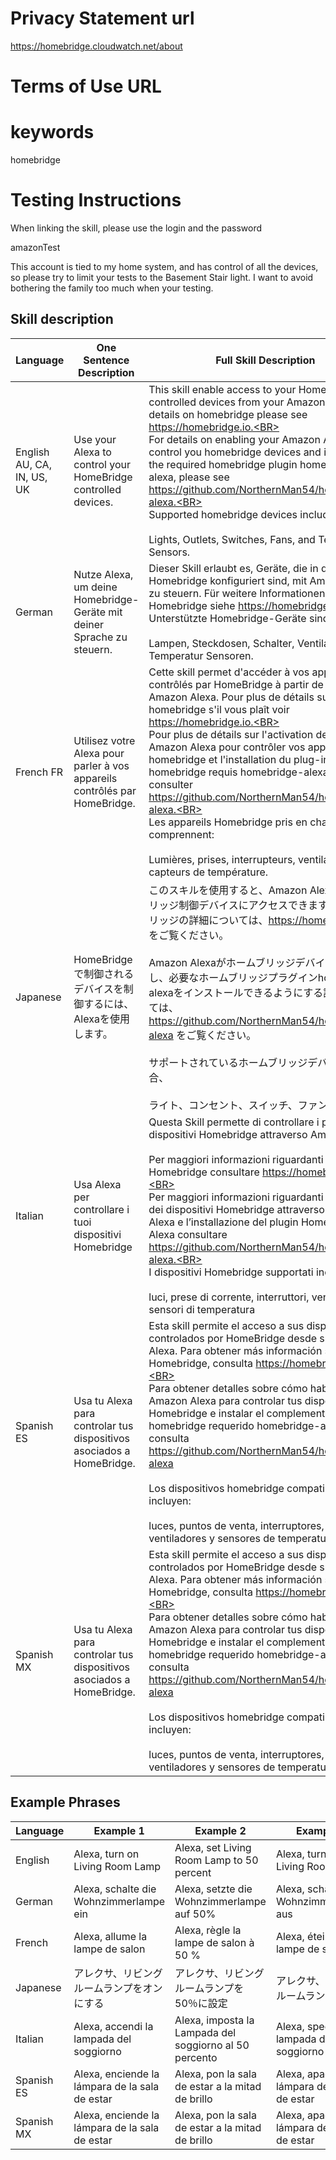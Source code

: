 # Privacy Statement url

https://homebridge.cloudwatch.net/about

# Terms of Use URL

# keywords

homebridge

# Testing Instructions

When linking the skill, please use the login and the password

amazonTest

This account is tied to my home system, and has control of all the devices, so please try to limit your tests to the Basement Stair light.  I want to avoid bothering the family too much when your testing.

## Skill description

| Language | One Sentence Description | Full Skill Description |
| ------ | -------- | -------- |
| English AU, CA, IN, US, UK| Use your Alexa to control your HomeBridge controlled devices. | This skill enable access to your HomeBridge controlled devices from your Amazon Alexa. For details on homebridge please see https://homebridge.io.<BR><BR>For details on enabling your Amazon Alexa to control you homebridge devices and installing the required homebridge plugin homebridge-alexa, please see https://github.com/NorthernMan54/homebridge-alexa.<BR><BR>Supported homebridge devices include:<BR><BR>Lights, Outlets, Switches, Fans, and Temperature Sensors. |
| German | Nutze Alexa, um deine Homebridge-Geräte mit deiner Sprache zu steuern. | Dieser Skill erlaubt es, Geräte, die in deiner Homebridge konfiguriert sind, mit Amazon Alexa zu steuern. Für weitere Informationen zu Homebridge siehe https://homebridge.io.<BR><BR>Unterstützte Homebridge-Geräte sind:<BR><BR>Lampen, Steckdosen, Schalter, Ventilatoren und Temperatur Sensoren.|
| French FR | Utilisez votre Alexa pour parler à vos appareils contrôlés par HomeBridge. | Cette skill permet d'accéder à vos appareils contrôlés par HomeBridge à partir de votre Amazon Alexa. Pour plus de détails sur homebridge s'il vous plaît voir https://homebridge.io.<BR><BR>Pour plus de détails sur l'activation de votre Amazon Alexa pour contrôler vos appareils homebridge et l'installation du plug-in homebridge requis homebridge-alexa, veuillez consulter https://github.com/NorthernMan54/homebridge-alexa.<BR><BR>Les appareils Homebridge pris en charge comprennent:<BR><BR>Lumières, prises, interrupteurs, ventilateurs et capteurs de température. |
| Japanese | HomeBridgeで制御されるデバイスを制御するには、Alexaを使用します。 | このスキルを使用すると、Amazon Alexaホームブリッジ制御デバイスにアクセスできます。 ホームブリッジの詳細については、https://homebridge.io をご覧ください。<BR><BR>Amazon Alexaがホームブリッジデバイスを制御し、必要なホームブリッジプラグインhomebridge-alexaをインストールできるようにする詳細については、https://github.com/NorthernMan54/homebridge-alexa をご覧ください。 <BR><BR>サポートされているホームブリッジデバイスの場合、<BR><BR>ライト、コンセント、スイッチ、ファン。|
| Italian | Usa Alexa per controllare i tuoi dispositivi Homebridge | Questa Skill permette di controllare i propri dispositivi Homebridge attraverso Amazon Alexa.<BR><BR>Per maggiori informazioni riguardanti Homebridge consultare https://homebridge.io.<BR><BR>Per maggiori informazioni riguardanti il controllo dei dispositivi Homebridge attraverso Amazon Alexa e l’installazione del plugin Homebridge-Alexa consultare https://github.com/NorthernMan54/homebridge-alexa.<BR><BR>I dispositivi Homebridge supportati includono:<BR><BR>luci, prese di corrente, interruttori, ventole e sensori di temperatura|
| Spanish ES | Usa tu Alexa para controlar tus dispositivos asociados a HomeBridge. | Esta skill permite el acceso a sus dispositivos controlados por HomeBridge desde su Amazon Alexa. Para obtener más información sobre Homebridge, consulta https://homebridge.io.<BR><BR>Para obtener detalles sobre cómo habilitar Amazon Alexa para controlar tus dispositivos con Homebridge e instalar el complemento homebridge requerido homebridge-alexa, consulta https://github.com/NorthernMan54/homebridge-alexa<BR><BR>Los dispositivos homebridge compatibles incluyen:<BR><BR>luces, puntos de venta, interruptores, ventiladores y sensores de temperatura.|
| Spanish MX | Usa tu Alexa para controlar tus dispositivos asociados a HomeBridge. | Esta skill permite el acceso a sus dispositivos controlados por HomeBridge desde su Amazon Alexa. Para obtener más información sobre Homebridge, consulta https://homebridge.io.<BR><BR>Para obtener detalles sobre cómo habilitar Amazon Alexa para controlar tus dispositivos con Homebridge e instalar el complemento homebridge requerido homebridge-alexa, consulta https://github.com/NorthernMan54/homebridge-alexa<BR><BR>Los dispositivos homebridge compatibles incluyen:<BR><BR>luces, puntos de venta, interruptores, ventiladores y sensores de temperatura.|

## Example Phrases

| Language | Example 1 | Example 2 | Example 3 |
| -------- | --------- | --------- | --------- |
| English | Alexa, turn on Living Room Lamp | Alexa, set Living Room Lamp to 50 percent | Alexa, turn off Living Room Lamp |
| German | Alexa, schalte die Wohnzimmerlampe ein | Alexa, setzte die Wohnzimmerlampe auf 50% | Alexa, schalte die Wohnzimmerlampe aus |
| French | Alexa, allume la lampe de salon | Alexa, règle la lampe de salon à 50 % | Alexa, éteins la lampe de salon |
| Japanese | アレクサ、リビングルームランプをオンにする | アレクサ、リビングルームランプを50％に設定 | アレクサ、リビングルームランプを消す |
| Italian | Alexa, accendi la lampada del soggiorno | Alexa, imposta la Lampada del soggiorno al 50 percento | Alexa, spegni la lampada del soggiorno |
| Spanish ES | Alexa, enciende la lámpara de la sala de estar | Alexa, pon la sala de estar a la mitad de brillo | Alexa, apaga la lámpara de la sala de estar |
| Spanish MX | Alexa, enciende la lámpara de la sala de estar | Alexa, pon la sala de estar a la mitad de brillo | Alexa, apaga la lámpara de la sala de estar |
